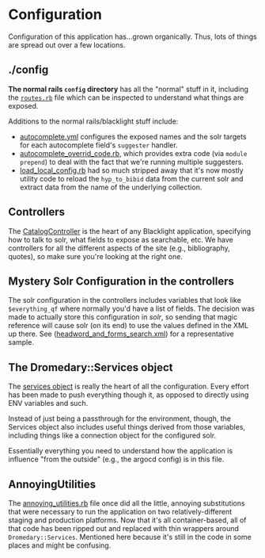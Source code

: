 # Configuration

Configuration of this application has...grown organically. Thus, lots
of things are spread out over a few locations.

## ./config

**The normal rails `config` directory** has all the "normal" stuff
in it, including the [`routes.rb`](../config/routes.rb) file which can be inspected to
understand what things are exposed.

Additions to the normal rails/blacklight stuff include:
  * [autocomplete.yml](../config/autocomplete.yml) configures the exposed
    names and the solr targets for each autocomplete field's `suggester` handler.
  * [autocomplete_overrid_code.rb](../config/initializers/autocomplete_override_code.rb), 
    which provides extra code (via `module prepend`) to deal with the fact
    that we're running multiple suggesters.
  * [load_local_config.rb](../config/load_local_config.rb) had so much 
    stripped away that it's now mostly utility code to reload the
    `hyp_to_bibid` data from the current solr and extract data from
    the name of the underlying collection. 

## Controllers

The [CatalogController](../app/controllers/catalog_controller.rb) is the heart
of any Blacklight application, specifying how to talk to solr, what fields to
expose as searchable, etc. We have controllers for all the different aspects
of the site (e.g., bibliography, quotes), so make sure you're looking at
the right one.

## Mystery Solr Configuration in the controllers

The solr configuration in the controllers includes variables that look like
`$everything_qf` where normally you'd have a list of fields. The decision was
made to actually store this configuration in _solr_, so sending that
magic reference will cause solr (on its end) to use the values defined in 
the XML up there. See ([headword_and_forms_search.xml](../solr/dromedary/conf/solrconfig_med/entry_searches/headword_and_forms_search.xml))
for a representative sample. 


## The Dromedary::Services object

The [services object](../lib/dromedary/services.rb) is really the heart of 
all the configuration. Every effort has been made to push everything 
though it, as opposed to directly using ENV variables and such.

Instead of just being a passthrough for the environment, though, the
Services object also includes useful things derived from those 
variables, including things like a connection object for the 
configured solr.

Essentially everything you need to understand how the application is
influence "from the outside" (e.g., the argocd config) is in this file.

## AnnoyingUtilities

The [annoying_utilities.rb](../lib/annoying_utilities.rb) file once did
all the little, annoying substitutions that were necessary to run the application 
on two relatively-different staging and production platforms. Now that
it's all container-based, all of that code has been ripped out and
replaced with thin wrappers around `Dromedary::Services`. Mentioned
here because it's still in the code in some places and might be
confusing.

